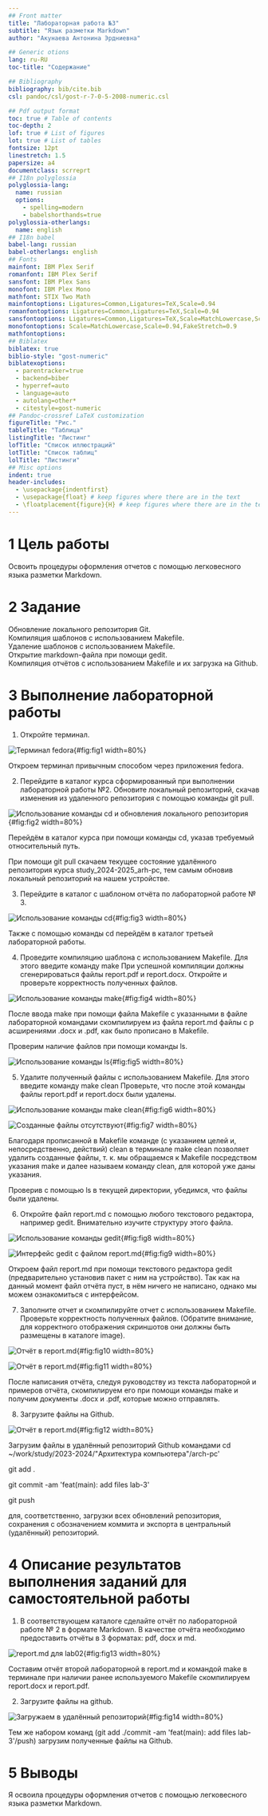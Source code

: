 ```yaml
---
## Front matter
title: "Лабораторная работа №3"
subtitle: "Язык разметки Markdown"
author: "Акунаева Антонина Эрдниевна"

## Generic otions
lang: ru-RU
toc-title: "Содержание"

## Bibliography
bibliography: bib/cite.bib
csl: pandoc/csl/gost-r-7-0-5-2008-numeric.csl

## Pdf output format
toc: true # Table of contents
toc-depth: 2
lof: true # List of figures
lot: true # List of tables
fontsize: 12pt
linestretch: 1.5
papersize: a4
documentclass: scrreprt
## I18n polyglossia
polyglossia-lang:
  name: russian
  options:
	- spelling=modern
	- babelshorthands=true
polyglossia-otherlangs:
  name: english
## I18n babel
babel-lang: russian
babel-otherlangs: english
## Fonts
mainfont: IBM Plex Serif
romanfont: IBM Plex Serif
sansfont: IBM Plex Sans
monofont: IBM Plex Mono
mathfont: STIX Two Math
mainfontoptions: Ligatures=Common,Ligatures=TeX,Scale=0.94
romanfontoptions: Ligatures=Common,Ligatures=TeX,Scale=0.94
sansfontoptions: Ligatures=Common,Ligatures=TeX,Scale=MatchLowercase,Scale=0.94
monofontoptions: Scale=MatchLowercase,Scale=0.94,FakeStretch=0.9
mathfontoptions:
## Biblatex
biblatex: true
biblio-style: "gost-numeric"
biblatexoptions:
  - parentracker=true
  - backend=biber
  - hyperref=auto
  - language=auto
  - autolang=other*
  - citestyle=gost-numeric
## Pandoc-crossref LaTeX customization
figureTitle: "Рис."
tableTitle: "Таблица"
listingTitle: "Листинг"
lofTitle: "Список иллюстраций"
lotTitle: "Список таблиц"
lolTitle: "Листинги"
## Misc options
indent: true
header-includes:
  - \usepackage{indentfirst}
  - \usepackage{float} # keep figures where there are in the text
  - \floatplacement{figure}{H} # keep figures where there are in the text
---
```


# 1 Цель работы

Освоить процедуры оформления отчетов с помощью легковесного языка разметки Markdown.


# 2 Задание

Обновление локального репозитория Git.  
Компиляция шаблонов с использованием Makefile.  
Удаление шаблонов с использованием Makefile.  
Открытие markdown-файла при помощи gedit.  
Компиляция отчётов с использованием Makefile и их загрузка на Github.  



# 3 Выполнение лабораторной работы
1. Откройте терминал.

![Терминал fedora](image/1.jpg){#fig:fig1 width=80%}

Откроем терминал привычным способом через приложения fedora.

2. Перейдите в каталог курса сформированный при выполнении лабораторной работы №2. Обновите локальный репозиторий, скачав изменения из удаленного репозитория с помощью команды git pull.

![Использование команды cd и обновления локального репозитория](image/2.jpg){#fig:fig2 width=80%}

Перейдём в каталог курса при помощи команды cd, указав требуемый относительный путь.

При помощи git pull скачаем текущее состояние удалённого репозитория курса study_2024-2025_arh-pc, тем самым обновив локальный репозиторий на нашем устройстве.

3. Перейдите в каталог с шаблоном отчёта по лабораторной работе № 3.

![Использование команды cd](image/3.jpg){#fig:fig3 width=80%}

Также с помощью команды cd перейдём в каталог третьей лабораторной работы.

4. Проведите компиляцию шаблона с использованием Makefile. Для этого введите команду make При успешной компиляции должны сгенерироваться файлы report.pdf и report.docx. Откройте и проверьте корректность полученных файлов.

![Использование команды make](image/4.jpg){#fig:fig4 width=80%}

После ввода make при помощи файла Makefile с указанными в файле 	лабораторной командами скомпилируем из файла report.md файлы с р	асширениями .docx и .pdf, как было прописано в Makefile.

Проверим наличие файлов при помощи команды ls.

![Использование команды ls](image/5.jpg){#fig:fig5 width=80%}

5. Удалите полученный файлы с использованием Makefile. Для этого введите команду make clean Проверьте, что после этой команды файлы report.pdf и report.docx были удалены.

![Использование команды make clean](image/6.jpg){#fig:fig6 width=80%}

![Созданные файлы отсутствуют](image/7.jpg){#fig:fig7 width=80%}

Благодаря прописанной в Makefile команде (с указанием целей и, непосредственно, действий) clean в терминале make clean позволяет удалить созданные файлы, т. к. мы обращаемся к Makefile посредством указания make и далее называем команду clean, для которой уже даны указания.

Проверив с помощью ls в текущей директории, убедимся, что файлы были удалены.

6. Откройте файл report.md c помощью любого текстового редактора, например gedit. Внимательно изучите структуру этого файла.

![Использование команды gedit](image/8.jpg){#fig:fig8 width=80%}

![Интерфейс gedit с файлом report.md](image/9.jpg){#fig:fig9 width=80%}

Откроем файл report.md при помощи текстового редактора gedit (предварительно установив пакет с ним на устройство). Так как на данный момент файл отчёта пуст, в нём ничего не написано, однако мы можем ознакомиться с интерфейсом.

7. Заполните отчет и скомпилируйте отчет с использованием Makefile. Проверьте корректность полученных файлов. (Обратите внимание, для корректного отображения скриншотов они должны быть размещены в каталоге image).

![Отчёт в report.md](image/10.png){#fig:fig10 width=80%}

![Отчёт в report.md](image/11.jpg){#fig:fig11 width=80%}

После написания отчёта, следуя руководству из текста лабораторной  и примеров отчёта, скомпилируем его при помощи команды make и получим документы .docx и .pdf, которые можно отправлять.

8. Загрузите файлы на Github.

![Отчёт в report.md](image/12.jpg){#fig:fig12 width=80%}

Загрузим файлы в удалённый репозиторий Github командами 
cd ~/work/study/2023-2024/"Архитектура компьютера"/arch-pc'

git add .

git commit -am 'feat(main): add files lab-3'

git push


для, соответственно, загрузки всех обновлений репозитория, сохранения с обозначением коммита и экспорта в центральный (удалённый) репозиторий. 

# 4 Описание результатов выполнения заданий для самостоятельной работы
1. В соответствующем каталоге сделайте отчёт по лабораторной работе № 2 в формате Markdown. В качестве отчёта необходимо предоставить отчёты в 3 форматах: pdf, docx и md.

![report.md для lab02](image/13.jpg){#fig:fig13 width=80%}

Составим отчёт второй лабораторной в report.md и командой make в терминале при наличии ранее используемого Makefile скомпилируем report.docx и report.pdf.

2. Загрузите файлы на github.

![Загружаем в удалённый репозиторий](image/14.jpg){#fig:fig14 width=80%}

Тем же набором команд (git add ./commit -am 'feat(main): add files lab-3'/push) загрузим полученные файлы на Github.

# 5 Выводы

Я освоила процедуры оформления отчетов с помощью легковесного языка разметки Markdown.

